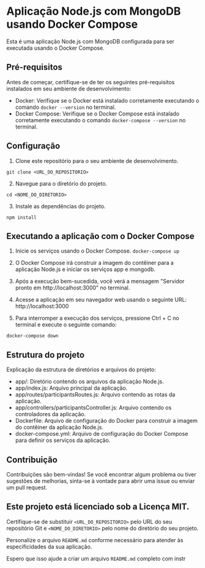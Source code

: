 # Aplicação Node.js com MongoDB usando Docker Compose

Esta é uma aplicação Node.js com MongoDB configurada para ser executada usando o Docker Compose.

## Pré-requisitos

Antes de começar, certifique-se de ter os seguintes pré-requisitos instalados em seu ambiente de desenvolvimento:

- Docker: Verifique se o Docker está instalado corretamente executando o comando `docker --version` no terminal.
- Docker Compose: Verifique se o Docker Compose está instalado corretamente executando o comando `docker-compose --version` no terminal.

## Configuração

1. Clone este repositório para o seu ambiente de desenvolvimento.

```
git clone <URL_DO_REPOSITORIO>
```

2. Navegue para o diretório do projeto.

```
cd <NOME_DO_DIRETORIO>
```

3. Instale as dependências do projeto.

```npm install```

## Executando a aplicação com o Docker Compose

1. Inicie os serviços usando o Docker Compose.
```docker-compose up```

2. O Docker Compose irá construir a imagem do contêiner para a aplicação Node.js e iniciar os serviços app e mongodb.

3. Após a execução bem-sucedida, você verá a mensagem "Servidor pronto em http://localhost:3000" no terminal.

4. Acesse a aplicação em seu navegador web usando o seguinte URL: http://localhost:3000

5. Para interromper a execução dos serviços, pressione Ctrl + C no terminal e execute o seguinte comando:
```
docker-compose down
```

## Estrutura do projeto
Explicação da estrutura de diretórios e arquivos do projeto:

- app/: Diretório contendo os arquivos da aplicação Node.js.
- app/index.js: Arquivo principal da aplicação.
- app/routes/participantsRoutes.js: Arquivo contendo as rotas da aplicação.
- app/controllers/participantsController.js: Arquivo contendo os controladores da aplicação.
- Dockerfile: Arquivo de configuração do Docker para construir a imagem do contêiner da aplicação Node.js.
- docker-compose.yml: Arquivo de configuração do Docker Compose para definir os serviços da aplicação.

## Contribuição
Contribuições são bem-vindas! Se você encontrar algum problema ou tiver sugestões de melhorias, sinta-se à vontade para abrir uma issue ou enviar um pull request.

## Este projeto está licenciado sob a Licença MIT.

Certifique-se de substituir `<URL_DO_REPOSITORIO>` pelo URL do seu repositório Git e `<NOME_DO_DIRETORIO>` pelo nome do diretório do seu projeto.

Personalize o arquivo `README.md` conforme necessário para atender às especificidades da sua aplicação.

Espero que isso ajude a criar um arquivo `README.md` completo com instr
